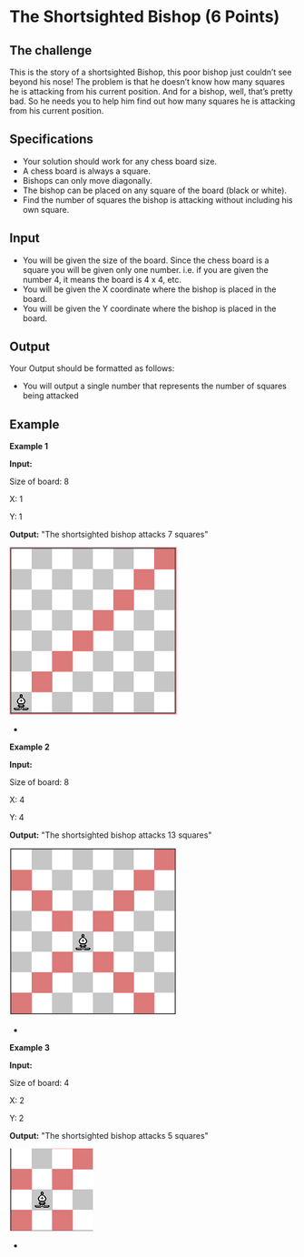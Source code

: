 The Shortsighted Bishop (6 Points)
=

The challenge
-
This is the story of a shortsighted Bishop, this poor bishop just couldn’t see beyond his nose! The problem is that he doesn’t know how many squares he is attacking from his current position. And for a bishop, well, that’s pretty bad. So he needs you to help him find out how many squares he is attacking from his current position.

Specifications
-
- Your solution should work for any chess board size.
- A chess board is always a square.
- Bishops can only move diagonally.
- The bishop can be placed on any square of the board (black or white).
- Find the number of squares the bishop is attacking without including his own square.


Input
-

- You will be given the size of the board. Since the chess board is a square you will be given only one number. i.e. if you are given the number 4, it means the board is 4 x 4, etc.
- You will be given the X coordinate where the bishop is placed in the board.
- You will be given the Y coordinate where the bishop is placed in the board.



Output
-
Your Output should be formatted as follows:

- You will output a single number that represents the number of squares being attacked

Example
-

**Example 1**

**Input:**

Size of board: 8

X: 1

Y: 1

**Output:** "The shortsighted bishop attacks 7 squares"

![bishop1](https://raw.githubusercontent.com/ponchog/phpcodingchallenge2/master/bishop/board_8x8_1.png)

-

**Example 2**

**Input:**

Size of board: 8

X: 4

Y: 4

**Output:** "The shortsighted bishop attacks 13 squares"

![bishop2](https://raw.githubusercontent.com/ponchog/phpcodingchallenge2/master/bishop/board_8x8_2.png)

-
**Example 3**

**Input:**

Size of board: 4

X: 2

Y: 2

**Output:** "The shortsighted bishop attacks 5 squares"

![bishop3](https://raw.githubusercontent.com/ponchog/phpcodingchallenge2/master/bishop/board_4x4_1.png)

-
